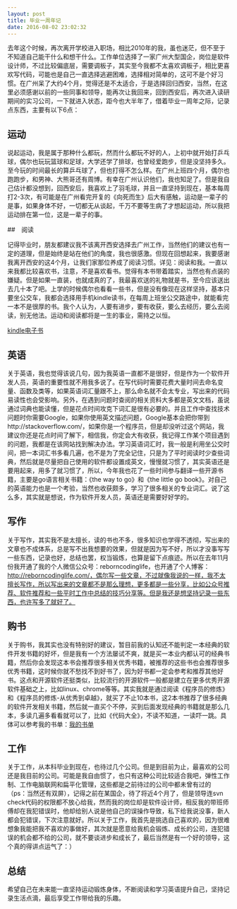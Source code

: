 ```yaml
---
layout: post
title: 毕业一周年记
date: 2016-08-02 23:02:32
---
```


去年这个时候，再次离开学校进入职场，相比2010年的我，虽也迷茫，但不至于不知道自己能干什么和想干什么。工作单位选择了一家广州大型国企，岗位是软件设计师，不过比较偏底层，需要调板子，其实至今我都不太喜欢调板子，相比更喜欢写代码，可能也是自己一直选择逃避困难，选择相对简单的，这可不是个好习惯。在广州呆了大约4个月，觉得还是不太适合，于是选择回归西安，当然，在这里必须感谢以前的一些同事和领导，能再次让我回来，回到西安后，再次进入读研期间的实习公司，一下就进入状态，距今也大半年了，借着毕业一周年之际，记录点东西，主要有以下6点：

## 运动

说起运动，我是属于那种什么都玩，然而什么都玩不好的人，上初中就开始打乒乓球，偶尔也玩玩篮球和足球，大学还学了排球，也曾经爱跑步，但是没坚持多久。至今玩的时间最长的算乒乓球了，但也打得不怎么样。在广州上班四个月，偶尔也跑跑步，和男神、大熊哥还有周博。有幸在广州认识他们，我也知足了。但是我自己估计都没想到，回西安后，我喜欢上了羽毛球，并且一直坚持到现在，基本每周打2-3次，有可能是在广州看完开复的《向死而生》后大有感触，运动是一辈子的是事，如果身体不好，一切都无从谈起，千万不要等生病了才想起运动，所以我把运动排在第一位，这是一辈子的事。

##　阅读

记得毕业时，朋友都建议我不该离开西安选择去广州工作，当然他们的建议也有一定的道理，但是始终是站在他们的角度，我也很感激。但现在回想起来，我要感谢我离开西安的这4个月，让我们家那位养成了阅读习惯。详见：阅读和我。一直以来我都比较喜欢书，注意，不是喜欢看书。觉得有本书带着踏实，当然也有点装的嫌疑。但是如果一直装，也就成真的了，我最喜欢送的礼物就是书，至今应该送出去几十本了吧。上学的时候偶尔也看看一些书，但是没有像现在这样坚持，基本只要坐公交车，我都会选择用手机kindle读书，在每周上班坐公交路途中，就能看完一本不是很厚的书。我个人认为，人要有进步，要有收获，要么去经历，要么去阅读，别无他法。运动和阅读都将是一生的事业，需持之以恒。

[kindle电子书](http://mp.weixin.qq.com/s?__biz=MzA3OTcxODE1NQ==&mid=403570613&idx=1&sn=fd4ebec9df6a9827fd905ed1b9a29625#rd)

## 英语

关于英语，我也觉得该说几句，因为我英语一直都不是很好，但是作为一个软件开发人员，英语的重要性就不用我多说了。在写代码时需要花费大量时间去命名变量、函数及类等，如果英语词汇量跟不上，那么命名就不会太专业，写出来的代码易读性也会受影响。另外，在遇到问题时查阅的相关资料大多都是英文文档，虽说通过词典也能读懂，但是花点时间攻克下词汇是很有必要的。并且工作中查找技术问题时你需要Google，如果你使用英文描述问题，Google基本会把你带到http://stackoverflow.com/，如果你是一个程序员，但是却没听过这个网站，我建议你还是花点时间了解下，相信我，你定会大有收获，我记得工作某个项目遇到的问题，我都是在该网站找到解决办法。学习英语词汇时，我一般是利用坐公交时间，把一本词汇书多看几遍，也不是为了完全记住，只是为了平时阅读时少查些词典，然后就是尽量把自己使用的软件都设置成英文，慢慢就习惯了，其实英语还是要用起来，用多了就习惯了，所以，今年我也花了一些时间参与翻译一些开源书籍，主要是go语言相关书籍：《the way to go》和《the little go book》。对自己的英语能力也是一个考验，当然也收获颇多，学习了很多相关的专业词汇。说了这么多，其实就是想说，作为软件开发人员，英语还是需要好好学的。

## 写作

关于写作，其实我不是太擅长，读的书也不多，很多知识也学得不透彻，写出来的文章也不成体系，总是写不出我想要的效果，但就是因为写不好，所以才没事写写一些东西，记录也好，总结也罢，权当锻炼，也算是留下点痕迹。所以在去年11月份我开通了我的个人微信公众号：reborncodinglife，也开通了个人博客：http://reborncodinglife.com/，偶尔写一些文章，不过就像我说的一样，我不太擅长写作，所以写出来的文章都不是那么理想，更多都是一些分享，比如公众号推荐、软件推荐和一些平时工作中总结的技巧分享等。但是我还是想坚持记录一些东西，也许写多了就好了。

## 购书
关于购书，我其实也没有特别好的建议，暂目前我的认知还不能判定一本经典的软件开发书籍的好坏，但是我有一个方法屡试不爽，就是买一本业内都认可的经典书籍，然后你会发现这本书会推荐很多相关优秀书籍，被推荐的这些书也会推荐很多优秀书籍，这时候你就不愁找不到好书了，因为好书都一定会参考和推荐其他好书。这点和开源软件还挺类似，比较流行的开源软件一般都是建立在更多优秀开源软件基础之上，比如linux、chrome等等。其实我就是通过阅读《程序员的修炼》和《程序员的修炼-从优秀到卓越》，就买了不止10本书，这2本书推荐了很多经典的软件开发相关书籍，然后就一直买个不停，买到后面发现经典的书籍就是那么几本，多读几遍多看看就可以了，比如《代码大全》，不读不知道，一读吓一跳。具体可以参考我的书单：[我的书单](http://reborncodinglife.com/2016/01/30/my-book-list/)

## 工作

关于工作，从本科毕业到现在，也待过几个公司。但是到目前为止，最喜欢的公司还是我目前的公司。可能是我自由惯了，也只有这种公司比较适合我吧，弹性工作制、工作电脑联网和扁平化管理，这些都是之前待过的公司中都未曾有过的（ps：当然还有双屏），记得之前在某国企，待了将近4个月了，但是领导连svn check代码的权限都不放心给我，然而我的岗位却是软件设计师，相反我的带班师傅却在我犯错误时，他却给别人说是他自己的误操作导致，私下给我说没事，新人都会犯错误，下次注意就好。所以关于工作，我首先是挑选自己喜欢的，因为很难想象我能把我不喜欢的事做好，其次就是愿意给我机会锻炼、成长的公司，连犯错误的机会都不给的公司，就不要谈进步和成长了，最后当然是有一个好的领导，这个真的得讲点运气了：）

## 总结
希望自己在未来能一直坚持运动锻炼身体，不断阅读和学习英语提升自己，坚持记录生活点滴，最后享受工作带给我的乐趣。

